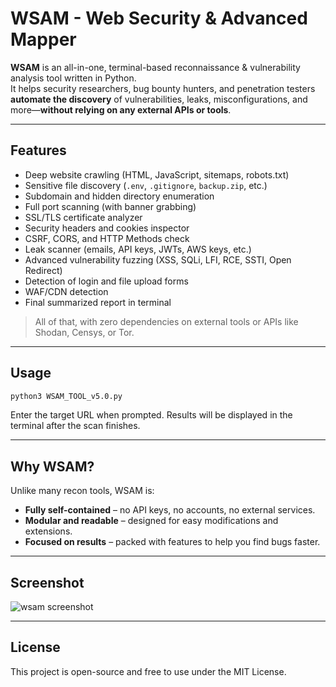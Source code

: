 # WSAM - Web Security & Advanced Mapper

**WSAM** is an all-in-one, terminal-based reconnaissance & vulnerability analysis tool written in Python.  
It helps security researchers, bug bounty hunters, and penetration testers **automate the discovery** of vulnerabilities, leaks, misconfigurations, and more—**without relying on any external APIs or tools**.

---

## Features

- Deep website crawling (HTML, JavaScript, sitemaps, robots.txt)
- Sensitive file discovery (`.env`, `.gitignore`, `backup.zip`, etc.)
- Subdomain and hidden directory enumeration
- Full port scanning (with banner grabbing)
- SSL/TLS certificate analyzer
- Security headers and cookies inspector
- CSRF, CORS, and HTTP Methods check
- Leak scanner (emails, API keys, JWTs, AWS keys, etc.)
- Advanced vulnerability fuzzing (XSS, SQLi, LFI, RCE, SSTI, Open Redirect)
- Detection of login and file upload forms
- WAF/CDN detection
- Final summarized report in terminal

> All of that, with zero dependencies on external tools or APIs like Shodan, Censys, or Tor.

---

## Usage

```bash
python3 WSAM_TOOL_v5.0.py
```

Enter the target URL when prompted. Results will be displayed in the terminal after the scan finishes.

---

## Why WSAM?

Unlike many recon tools, WSAM is:

- **Fully self-contained** – no API keys, no accounts, no external services.
- **Modular and readable** – designed for easy modifications and extensions.
- **Focused on results** – packed with features to help you find bugs faster.

---

## Screenshot

![wsam screenshot](https://user-images.githubusercontent.com/YOUR-ID/preview.png)

---

## License

This project is open-source and free to use under the MIT License.
